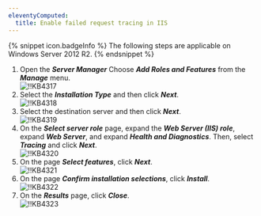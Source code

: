 ```yaml
---
eleventyComputed:
  title: Enable failed request tracing in IIS
---
```

{% snippet icon.badgeInfo %}
The following steps are applicable on Windows Server 2012 R2.
{% endsnippet %}

1. Open the ***Server Manager*** Choose ***Add Roles and Features*** from the ***Manage*** menu.  
![!!KB4317](https://webdevolutions.azureedge.net/docs/en/kb/KB4317.png)
1. Select the ***Installation Type*** and then click ***Next***.  
![!!KB4318](https://webdevolutions.azureedge.net/docs/en/kb/KB4318.png)
1. Select the destination server and then click ***Next***.  
![!!KB4319](https://webdevolutions.azureedge.net/docs/en/kb/KB4319.png)
1. On the ***Select server role*** page, expand the ***Web Server (IIS) role***, expand ***Web Server***, and expand ***Health and Diagnostics***. Then, select ***Tracing*** and click ***Next***.  
![!!KB4320](https://webdevolutions.azureedge.net/docs/en/kb/KB4320.png)
1. On the page ***Select features***, click ***Next***.  
![!!KB4321](https://webdevolutions.azureedge.net/docs/en/kb/KB4321.png)
1. On the page ***Confirm installation selections***, click ***Install***.  
![!!KB4322](https://webdevolutions.azureedge.net/docs/en/kb/KB4322.png)
1. On the ***Results*** page, click ***Close***.  
![!!KB4323](https://webdevolutions.azureedge.net/docs/en/kb/KB4323.png)
